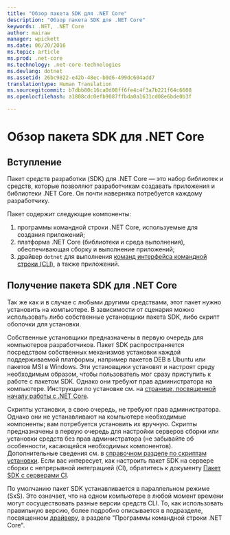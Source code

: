 ```yaml
---
title: "Обзор пакета SDK для .NET Core"
description: "Обзор пакета SDK для .NET Core"
keywords: .NET, .NET Core
author: mairaw
manager: wpickett
ms.date: 06/20/2016
ms.topic: article
ms.prod: .net-core
ms.technology: .net-core-technologies
ms.devlang: dotnet
ms.assetid: 26bc9822-e42b-48ec-b0d6-499dc604add7
translationtype: Human Translation
ms.sourcegitcommit: b7dbb80c16ca0d08ff6fe4c4f3a7b221f64c6608
ms.openlocfilehash: a1808cdc0efb9087ffbda0a1631cd08e6bde0b3f

---
```


# <a name="net-core-sdk-overview"></a>Обзор пакета SDK для .NET Core 

## <a name="introduction"></a>Вступление
Пакет средств разработки (SDK) для .NET Core — это набор библиотек и средств, которые позволяют разработчикам создавать приложения и библиотеки .NET Core. Он почти наверняка потребуется каждому разработчику. 

Пакет содержит следующие компоненты:

1. программы командной строки .NET Core, используемые для создания приложений;
2. платформа .NET Core (библиотеки и среда выполнения), обеспечивающая сборку и выполнение приложений;
3. драйвер `dotnet` для выполнения [команд интерфейса командной строки (CLI)](tools/index.md), а также приложений.


## <a name="acquiring-the-net-core-sdk"></a>Получение пакета SDK для .NET Core
Так же как и в случае с любыми другими средствами, этот пакет нужно установить на компьютере. В зависимости от сценария можно использовать либо собственные установщики пакета SDK, либо скрипт оболочки для установки.

Собственные установщики предназначены в первую очередь для компьютеров разработчиков. Пакет SDK распространяется посредством собственных механизмов установки каждой поддерживаемой платформы, например пакетов DEB в Ubuntu или пакетов MSI в Windows. Эти установщики установят и настроят среду необходимым образом, чтобы пользователь мог сразу приступить к работе с пакетом SDK. Однако они требуют прав администратора на компьютере. Инструкции по установке см. на [странице, посвященной началу работы с .NET Core](https://aka.ms/dotnetcoregs).

Скрипты установки, в свою очередь, не требуют прав администратора. Однако они не устанавливают на компьютере необходимые компоненты; вам потребуется установить их вручную. Скрипты предназначены в первую очередь для настройки серверов сборки или установки средств без прав администратора (не забывайте об особенности, касающейся необходимых компонентов). Дополнительные сведения см. в [справочном разделе по скриптам установки](tools/dotnet-install-script.md). Если вас интересует, как настроить пакет SDK на сервере сборки с непрерывной интеграцией (CI), обратитесь к документу [Пакет SDK с серверами CI](tools/using-ci-with-cli.md). 

По умолчанию пакет SDK устанавливается в параллельном режиме (SxS). Это означает, что на одном компьютере в любой момент времени могут сосуществовать разные версии средств CLI. То, как использовать правильную версию, более подробно описывается в подразделе, посвященном [драйверу](tools/index.md#driver), в разделе "Программы командной строки .NET Core". 




<!--HONumber=Nov16_HO1-->



